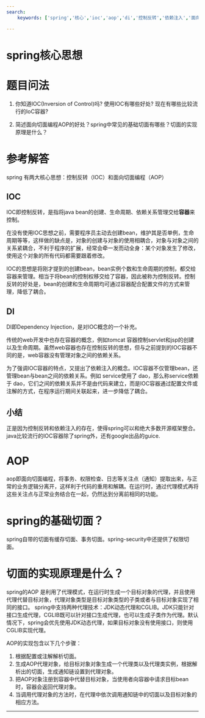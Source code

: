 ```yaml
---
search:
    keywords: ['spring','核心','ioc','aop','di','控制反转','依赖注入','面向切面编程', 'beanfactory', 'applicationcontext', '依赖注入方式']

---
```



# spring核心思想

# 题目问法

1. 你知道IOC(Inversion of Control)吗? 使用IOC有哪些好处? 现在有哪些比较流行的IoC容器?

2. 简述面向切面编程AOP的好处？spring中常见的基础切面有哪些？切面的实现原理是什么？

# 参考解答
spring 有两大核心思想：控制反转（IOC）和面向切面编程（AOP）

## IOC
IOC即控制反转，是指将java bean的创建、生命周期、依赖关系管理交给**容器**来控制。

在没有使用IOC思想之前，需要程序员主动去创建bean，维护其是否单例，生命周期等等，这样做的缺点是，对象的创建与对象的使用相耦合，对象与对象之间的关系紧耦合，不利于程序的扩展，经常会牵一发而动全身：某个对象发生了修改，使用这个对象的所有代码都需要跟着修改。

IOC的思想是将刚才提到的创建bean，bean实例个数和生命周期的控制，都交给容器来管理。相当于将bean的控制权移交给了容器，因此被称为控制反转。控制反转的好处是，bean的创建和生命周期均可通过容器配合配置文件的方式来管理，降低了耦合。

## DI
DI即Dependency Injection，是对IOC概念的一个补充。

传统的web开发中也存在容器的概念，例如tomcat 容器控制servlet和jsp的创建以及生命周期。虽然web容器也存在控制反转的思想，但与之前提到的IOC容器不同的是，web容器没有管理对象之间的依赖关系。

为了强调IOC容器的特点，又提出了依赖注入的概念。IOC容器不仅管理bean，还管理bean与bean之间的依赖关系。例如 service使用了 dao，那么称service依赖于 dao，它们之间的依赖关系并不是由代码来建立，而是IOC容器通过配置文件或注解的方式，在程序运行期间关联起来，进一步降低了耦合。

## 小结
正是因为控制反转和依赖注入的存在，使得spring可以和绝大多数开源框架整合。java比较流行的IOC容器除了spring外，还有google出品的guice.

# AOP
aop即面向切面编程，将事务、权限检查、日志等关注点（通知）提取出来，与正常的业务逻辑分离开，这样利于代码的重用和解耦。在运行时，通过代理模式再将这些关注点与正常业务结合在一起，仍然达到分离前相同的功能。

# spring的基础切面？
spring自带的切面有缓存切面、事务切面。spring-security中还提供了权限切面。

# 切面的实现原理是什么？
spring的AOP 是利用了代理模式，在运行时生成一个目标对象的代理，并且使用代理代替目标对象，代理对象类型是目标对象类型的子类或者与目标对象实现了相同的接口。
spring中支持两种代理技术：JDK动态代理和CGLIB。JDK只能针对接口生成代理，CGLIB既可以针对接口生成代理，也可以生成子类作为代理。默认情况下，spring会优先使用JDK动态代理，如果目标对象没有使用接口，则使用CGLIB实现代理。

AOP的实现包含以下几个步骤：
1. 根据配置或注解解析切面。
2. 生成AOP代理对象，给目标对象对象生成一个代理类以及代理类实例，根据解析出的切面，生成通知链设置到代理对象。
3. 把AOP对象注册到容器中代替目标对象，当使用者向容器中请求目标bean时，容器会返回代理对象。
4. 当调用代理对象的方法时，在代理中依次调用通知链中的切面以及目标对象的相应方法。

---









